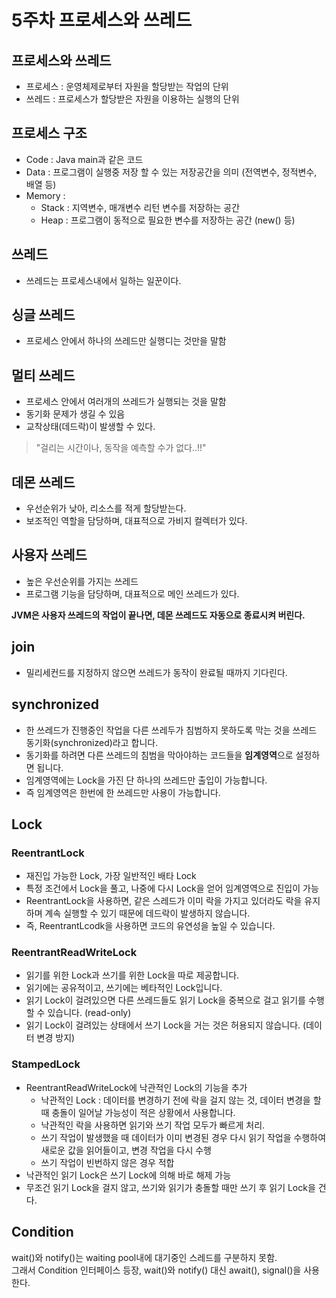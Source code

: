 # 5주차 프로세스와 쓰레드

## 프로세스와 쓰레드 

+ 프로세스 : 운영체제로부터 자원을 할당받는 작업의 단위
+ 쓰레드 : 프로세스가 할당받은 자원을 이용하는 실행의 단위
 
## 프로세스 구조 

+ Code : Java main과 같은 코드 
+ Data : 프로그램이 실행중 저장 할 수 있는 저장공간을 의미 (전역변수, 정적변수, 배열 등)
+ Memory : 
  + Stack : 지역변수, 매개변수 리턴 변수를 저장하는 공간 
  + Heap : 프로그램이 동적으로 필요한 변수를 저장하는 공간 (new() 등)

## 쓰레드 

+ 쓰레드는 프로세스내에서 일하는 일꾼이다.

## 싱글 쓰레드 

+ 프로세스 안에서 하나의 쓰레드만 실행디는 것만을 말함

## 멀티 쓰레드

+ 프로세스 안에서 여러개의 쓰레드가 실행되는 것을 말함
+ 동기화 문제가 생길 수 있음 
+ 교착상태(데드락)이 발생할 수 있다.

> "걸리는 시간이나, 동작을 예측할 수가 없다..!!"

## 데몬 쓰레드 

+ 우선순위가 낮아, 리소스를 적게 할당받는다. 
+ 보조적인 역할을 담당하며, 대표적으로 가비지 컬렉터가 있다.

## 사용자 쓰레드

+ 높은 우선순위를 가지는 쓰레드
+ 프로그램 기능을 담당하며, 대표적으로 메인 쓰레드가 있다.

**JVM은 사용자 쓰레드의 작업이 끝나면, 데몬 쓰레드도 자동으로 종료시켜 버린다.**

## join 

+ 밀리세컨드를 지정하지 않으면 쓰레드가 동작이 완료될 때까지 기다린다. 

## synchronized

+ 한 쓰레드가 진행중인 작업을 다른 쓰레두가 침범하지 못하도록 막는 것을 쓰레드 동기화(synchronized)라고 합니다.
+ 동기화를 하려면 다른 쓰레드의 침범을 막아야하는 코드들을 **임계영역**으로 설정하면 됩니다. 
+ 임계영역에는 Lock을 가진 단 하나의 쓰레드만 출입이 가능합니다.
+ 즉 임계영역은 한번에 한 쓰레드만 사용이 가능합니다.

## Lock 

### ReentrantLock 

+ 재진입 가능한 Lock, 가장 일반적인 배타 Lock
+ 특정 조건에서 Lock을 풀고, 나중에 다시 Lock을 얻어 임계영역으로 진입이 가능
+ ReentrantLock을 사용하면, 같은 스레드가 이미 락을 가지고 있더라도 락을 유지하며 계속 실행할 수 있기 때문에 데드락이 발생하지 않습니다.
+ 즉, ReentrantLcodk을 사용하면 코드의 유연성을 높일 수 있습니다.

### ReentrantReadWriteLock

+ 읽기를 위한 Lock과 쓰기를 위한 Lock을 따로 제공합니다. 
+ 읽기에는 공유적이고, 쓰기에는 베타적인 Lock입니다.
+ 읽기 Lock이 걸려있으면 다른 쓰레드들도 읽기 Lock을 중복으로 걸고 읽기를 수행할 수 있습니다. (read-only)
+ 읽기 Lock이 걸려있는 상태에서 쓰기 Lock을 거는 것은 허용되지 않습니다. (데이터 변경 방지)

### StampedLock

+ ReentrantReadWriteLock에 낙관적인 Lock의 기능을 추가
  + 낙관적인 Lock : 데이터를 변경하기 전에 락을 걸지 않는 것, 데이터 변경을 할 때 충돌이 일어날 가능성이 적은 상황에서 사용합니다. 
  + 낙관적인 락을 사용하면 읽기와 쓰기 작업 모두가 빠르게 처리. 
  + 쓰기 작업이 발생했을 때 데이터가 이미 변경된 경우 다시 읽기 작업을 수행하여 새로운 값을 읽어들이고, 변경 작업을 다시 수행
  + 쓰기 작업이 빈번하지 않은 경우 적합
+ 낙관적인 읽기 Lock은 쓰기 Lock에 의해 바로 해제 가능    
+ 무조건 읽기 Lock을 걸지 않고, 쓰기와 읽기가 충돌할 때만 쓰기 후 읽기 Lock을 건다.

## Condition

wait()와 notify()는 waiting pool내에 대기중인 스레드를 구분하지 못함.  
그래서 Condition 인터페이스 등장, wait()와 notify() 대신 await(), signal()을 사용한다.





